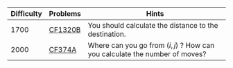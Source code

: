| Difficulty | Problems | Hints |
| -------- | -------- | -------- |
| 1700 | [CF1320B](https://codeforces.com/problemset/problem/1320/B) | You should calculate the distance to the destination. |
| 2000 | [CF374A](https://codeforces.com/problemset/problem/374/A) | Where can you go from $(i, j)$ ? How can you calculate the number of moves? |